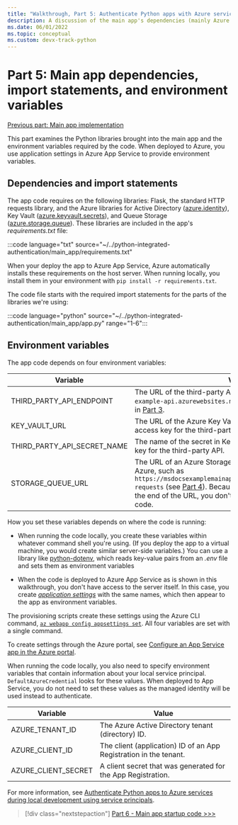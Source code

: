 ```yaml
---
title: "Walkthrough, Part 5: Authenticate Python apps with Azure services"
description: A discussion of the main app's dependencies (mainly Azure SDK libraries), the necessary import statements, and the environment variables it expects to have set.
ms.date: 06/01/2022
ms.topic: conceptual
ms.custom: devx-track-python
---
```


# Part 5: Main app dependencies, import statements, and environment variables

[Previous part: Main app implementation](walkthrough-tutorial-authentication-04.md)

This part examines the Python libraries brought into the main app and the environment variables required by the code. When deployed to Azure, you use application settings in Azure App Service to provide environment variables.

## Dependencies and import statements

The app code requires on the following libraries: Flask, the standard HTTP requests library, and the Azure libraries for Active Directory ([azure.identity](/python/api/overview/azure/identity-readme)), Key Vault ([azure.keyvault.secrets](/python/api/overview/azure/keyvault-secrets-readme)), and Queue Storage ([azure.storage.queue](/python/api/overview/azure/storage-queue-readme)). These libraries are included in the app's *requirements.txt* file:

:::code language="txt" source="~/../python-integrated-authentication/main_app/requirements.txt"

When your deploy the app to Azure App Service, Azure automatically installs these requirements on the host server. When running locally, you install them in your environment with `pip install -r requirements.txt`.

The code file starts with the required import statements for the parts of the libraries we're using:

:::code language="python" source="~/../python-integrated-authentication/main_app/app.py" range="1-6":::

## Environment variables

The app code depends on four environment variables:

| Variable | Value |
| --- | --- |
| THIRD_PARTY_API_ENDPOINT | The URL of the third-party API, such as `https://msdocs-example-api.azurewebsites.net/api/RandomNumber` described in [Part 3](walkthrough-tutorial-authentication-03.md). |
| KEY_VAULT_URL | The URL of the Azure Key Vault in which you've stored the access key for the third-party API. |
| THIRD_PARTY_API_SECRET_NAME | The name of the secret in Key Vault that contains the access key for the third-party API. |
| STORAGE_QUEUE_URL | The URL of an Azure Storage Queue that's been configured in Azure, such as `https://msdocsexamplemainapp.queue.core.windows.net/code-requests` (see [Part 4](walkthrough-tutorial-authentication-04.md)). Because the queue name is included at the end of the URL, you don't see the name anywhere in the code. |

How you set these variables depends on where the code is running:

* When running the code locally, you create these variables within whatever command shell you're using. 
(If you deploy the app to a virtual machine, you would create similar server-side variables.)  You can use a library like [python-dotenv](https://pypi.org/project/python-dotenv/), which reads key-value pairs from an *.env* file and sets them as environment variables

* When the code is deployed to Azure App Service as is shown in this walkthrough, you don't have access to the server itself. In this case, you create [*application settings*](/azure/app-service/configure-common) with the same names, which then appear to the app as environment variables. 

The provisioning scripts create these settings using the Azure CLI command, [`az webapp config appsettings set`](/cli/azure/webapp/config/appsettings#az-webapp-config-appsettings-set). All four variables are set with a single command.

To create settings through the Azure portal, see [Configure an App Service app in the Azure portal](/azure/app-service/configure-common).

When running the code locally, you also need to specify environment variables that contain information about your local service principal. `DefaultAzureCredential` looks for these values. When deployed to App Service, you do not need to set these values as the managed identity will be used instead to authenticate.

| Variable | Value |
| --- | --- |
| AZURE_TENANT_ID | The Azure Active Directory tenant (directory) ID. |
| AZURE_CLIENT_ID | The client (application) ID of an App Registration in the tenant. |
| AZURE_CLIENT_SECRET  | A client secret that was generated for the App Registration. |

For more information,  see [Authenticate Python apps to Azure services during local development using service principals](/azure/developer/python/sdk/authentication-local-development-service-principal#4---set-local-development-environment-variables).

> [!div class="nextstepaction"]
> [Part 6 - Main app startup code >>>](walkthrough-tutorial-authentication-06.md)
